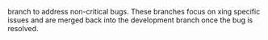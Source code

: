 branch to address non-critical bugs. These branches focus on xing
specific issues and are merged back into the development branch once the bug is resolved. 

